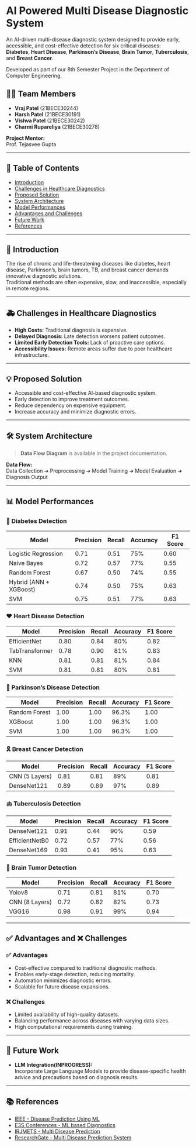 # AI Powered Multi Disease Diagnostic System

An AI-driven multi-disease diagnostic system designed to provide early, accessible, and cost-effective detection for six critical diseases:  
**Diabetes**, **Heart Disease**, **Parkinson’s Disease**, **Brain Tumor**, **Tuberculosis**, and **Breast Cancer**.

Developed as part of our 8th Semester Project in the Department of Computer Engineering.

## 👨‍💻 Team Members
- **Vraj Patel** (21BECE30244)
- **Harsh Patel** (21BECE30191)
- **Vishva Patel** (21BECE30242)
- **Charmi Rupareliya** (21BECE30278)

**Project Mentor:**  
Prof. Tejasvee Gupta

---

## 📖 Table of Contents
- [Introduction](#introduction)
- [Challenges in Healthcare Diagnostics](#challenges-in-healthcare-diagnostics)
- [Proposed Solution](#proposed-solution)
- [System Architecture](#system-architecture)
- [Model Performances](#model-performances)
- [Advantages and Challenges](#advantages-and-challenges)
- [Future Work](#future-work)
- [References](#references)

---

## 📌 Introduction
The rise of chronic and life-threatening diseases like diabetes, heart disease, Parkinson’s, brain tumors, TB, and breast cancer demands innovative diagnostic solutions.  
Traditional methods are often expensive, slow, and inaccessible, especially in remote regions.

---

## 🚑 Challenges in Healthcare Diagnostics
- **High Costs:** Traditional diagnosis is expensive.
- **Delayed Diagnosis:** Late detection worsens patient outcomes.
- **Limited Early Detection Tools:** Lack of proactive care options.
- **Accessibility Issues:** Remote areas suffer due to poor healthcare infrastructure.

---

## 💡 Proposed Solution
- Accessible and cost-effective AI-based diagnostic system.
- Early detection to improve treatment outcomes.
- Reduce dependency on expensive equipment.
- Increase accuracy and minimize diagnostic errors.

---

## 🛠️ System Architecture
> **Data Flow Diagram** is available in the project documentation.

**Data Flow:**  
Data Collection ➔ Preprocessing ➔ Model Training ➔ Model Evaluation ➔ Diagnosis Output

---

## 📊 Model Performances

### 🔵 Diabetes Detection
| Model                | Precision | Recall | Accuracy | F1 Score |
|----------------------|-----------|--------|----------|----------|
| Logistic Regression  | 0.71      | 0.51   | 75%      | 0.60     |
| Naive Bayes           | 0.72      | 0.57   | 77%      | 0.55     |
| Random Forest         | 0.67      | 0.50   | 74%      | 0.55     |
| Hybrid (ANN + XGBoost) | 0.74     | 0.50   | 75%      | 0.63     |
| SVM                   | 0.75      | 0.51   | 77%      | 0.63     |

### ❤️ Heart Disease Detection
| Model           | Precision | Recall | Accuracy | F1 Score |
|-----------------|-----------|--------|----------|----------|
| EfficientNet    | 0.80      | 0.84   | 80%      | 0.82     |
| TabTransformer  | 0.78      | 0.90   | 81%      | 0.83     |
| KNN             | 0.81      | 0.81   | 81%      | 0.84     |
| SVM             | 0.81      | 0.81   | 80%      | 0.81     |

### 🧠 Parkinson’s Disease Detection
| Model             | Precision | Recall | Accuracy | F1 Score |
|-------------------|-----------|--------|----------|----------|
| Random Forest     | 1.00      | 1.00   | 96.3%    | 1.00     |
| XGBoost           | 1.00      | 1.00   | 96.3%    | 1.00     |
| SVM               | 1.00      | 1.00   | 96.3%    | 1.00     |

### 🎗️ Breast Cancer Detection
| Model             | Precision | Recall | Accuracy | F1 Score |
|-------------------|-----------|--------|----------|----------|
| CNN (5 Layers)    | 0.81      | 0.81   | 89%      | 0.81     |
| DenseNet121       | 0.89      | 0.89   | 97%      | 0.89     |

### 🫁 Tuberculosis Detection
| Model             | Precision | Recall | Accuracy | F1 Score |
|-------------------|-----------|--------|----------|----------|
| DenseNet121       | 0.91      | 0.44   | 90%      | 0.59     |
| EfficientNetB0    | 0.72      | 0.57   | 77%      | 0.56     |
| DenseNet169       | 0.93      | 0.41   | 95%      | 0.63     |

### 🧠 Brain Tumor Detection
| Model             | Precision | Recall | Accuracy | F1 Score |
|-------------------|-----------|--------|----------|----------|
| Yolov8            | 0.71      | 0.81   | 81%      | 0.70     |
| CNN (8 Layers)    | 0.72      | 0.82   | 82%      | 0.73     |
| VGG16             | 0.98      | 0.91   | 99%      | 0.94     |

---

## ✅ Advantages and ❌ Challenges

### ✅ Advantages
- Cost-effective compared to traditional diagnostic methods.
- Enables early-stage detection, reducing mortality.
- Automation minimizes diagnostic errors.
- Scalable for future disease expansions.

### ❌ Challenges
- Limited availability of high-quality datasets.
- Balancing performance across diseases with varying data sizes.
- High computational requirements during training.

---

## 🚀 Future Work
- **LLM Integration(INPROGRESS):**  
  Incorporate Large Language Models to provide disease-specific health advice and precautions based on diagnosis results.

---

## 📚 References
- [IEEE - Disease Prediction Using ML](https://ieeexplore.ieee.org/document/10060903)
- [E3S Conferences - ML based Diagnostics](https://www.e3s-conferences.org/articles/e3sconf/pdf/2023/67/e3sconf_icmpc2023_01051.pdf)
- [IRJMETS - Multi Disease Prediction](https://www.irjmets.com/uploadedfiles/paper/issue_1_january_2024/48476/final/fin_irjmets1705419474.pdf)
- [ResearchGate - Multi Disease Prediction System](https://www.researchgate.net/publication/381309960_MULTI_DISEASE_PREDICTION_SYSTEM_USING_MACHINE_LEARNING)
